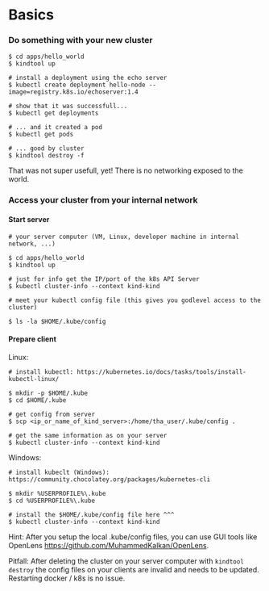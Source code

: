 # Basics


### Do something with your new cluster

```
$ cd apps/hello_world
$ kindtool up

# install a deployment using the echo server
$ kubectl create deployment hello-node --image=registry.k8s.io/echoserver:1.4

# show that it was successfull...
$ kubectl get deployments

# ... and it created a pod
$ kubectl get pods

# ... good by cluster
$ kindtool destroy -f
```

That was not super usefull, yet! There is no networking exposed to the world.

### Access your cluster from your internal network

#### Start server

```
# your server computer (VM, Linux, developer machine in internal network, ...)

$ cd apps/hello_world
$ kindtool up

# just for info get the IP/port of the k8s API Server
$ kubectl cluster-info --context kind-kind

# meet your kubectl config file (this gives you godlevel access to the cluster)

$ ls -la $HOME/.kube/config
```

#### Prepare client

Linux:

```
# install kubectl: https://kubernetes.io/docs/tasks/tools/install-kubectl-linux/

$ mkdir -p $HOME/.kube
$ cd $HOME/.kube

# get config from server
$ scp <ip_or_name_of_kind_server>:/home/tha_user/.kube/config .

# get the same information as on your server
$ kubectl cluster-info --context kind-kind
```


Windows:

```
# install kubeclt (Windows): https://community.chocolatey.org/packages/kubernetes-cli

$ mkdir %USERPROFILE%\.kube
$ cd %USERPROFILE%\.kube

# install the $HOME/.kube/config file here ^^^
$ kubectl cluster-info --context kind-kind
```

Hint: After you setup the local .kube/config files, you can use GUI tools like OpenLens <https://github.com/MuhammedKalkan/OpenLens>.

Pitfall: After deleting the cluster on your server computer with `kindtool destroy` the config files on your clients are invalid and needs to be updated. Restarting docker / k8s is no issue.